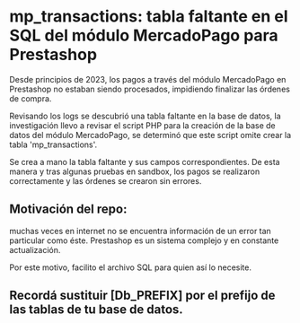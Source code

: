 # mp_transactions: tabla faltante en el SQL del módulo MercadoPago para Prestashop

Desde principios de 2023, los pagos a través del módulo MercadoPago en Prestashop no estaban siendo procesados, impidiendo finalizar las órdenes de compra.

Revisando los logs se descubrió una tabla faltante en la base de datos, la investigación llevo a revisar el script PHP para la creación de la base de datos del módulo MercadoPago, se determinó que este script omite crear la tabla 'mp_transactions'.

Se crea a mano la tabla faltante y sus campos correspondientes. De esta manera y tras algunas pruebas en sandbox, los pagos se realizaron correctamente y las órdenes se crearon sin errores.

## Motivación del repo: 
muchas veces en internet no se encuentra información de un error tan particular como éste. Prestashop es un sistema complejo y en constante actualización. 

Por este motivo, facilito el archivo SQL para quien así lo necesite.

## Recordá sustituir [Db_PREFIX] por el prefijo de las tablas de tu base de datos.
